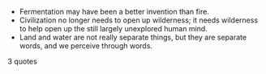  - Fermentation may have been a better invention than fire.
 - Civilization no longer needs to open up wilderness; it needs wilderness to help open up the still largely unexplored human mind.
 - Land and water are not really separate things, but they are separate words, and we perceive through words.

3 quotes